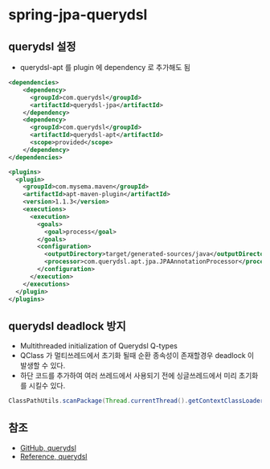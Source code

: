 # spring-jpa-querydsl

## querydsl 설정

- querydsl-apt 를 plugin 에 dependency 로 추가해도 됨

```xml
<dependencies>
    <dependency>
      <groupId>com.querydsl</groupId>
      <artifactId>querydsl-jpa</artifactId>
    </dependency>
    <dependency>
      <groupId>com.querydsl</groupId>
      <artifactId>querydsl-apt</artifactId>
      <scope>provided</scope>
    </dependency>
</dependencies>

<plugins>
  <plugin>
    <groupId>com.mysema.maven</groupId>
    <artifactId>apt-maven-plugin</artifactId>
    <version>1.1.3</version>
    <executions>
      <execution>
        <goals>
          <goal>process</goal>
        </goals>
        <configuration>
          <outputDirectory>target/generated-sources/java</outputDirectory>
          <processor>com.querydsl.apt.jpa.JPAAnnotationProcessor</processor>
        </configuration>
      </execution>
    </executions>
  </plugin>
</plugins>
```

## querydsl deadlock 방지

- Multithreaded initialization of Querydsl Q-types
- QClass 가 멀티쓰레드에서 초기화 될때 순환 종속성이 존재할경우 deadlock 이 발생할 수 있다.
- 하단 코드를 추가하여 여러 쓰레드에서 사용되기 전에 싱글쓰레드에서 미리 초기화를 시킬수 있다. 

```java
ClassPathUtils.scanPackage(Thread.currentThread().getContextClassLoader(), DOMAIN_PACKAGE);
```

## 참조

- [GitHub, querydsl](https://github.com/querydsl/querydsl/tree/master/querydsl-jpa)
- [Reference, querydsl](http://querydsl.com/static/querydsl/5.0.0/reference/html_single/)
